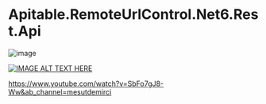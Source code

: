 # Apitable.RemoteUrlControl.Net6.Rest.Api

![image](https://user-images.githubusercontent.com/16664425/236913787-103ec6ec-8ea0-4acf-a17f-5b114e13c206.png)

[![IMAGE ALT TEXT HERE](https://img.youtube.com/vi/SbFo7gJ8-Ww/0.jpg)](https://www.youtube.com/watch?v=SbFo7gJ8-Ww)


https://www.youtube.com/watch?v=SbFo7gJ8-Ww&ab_channel=mesutdemirci
